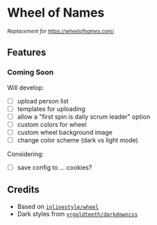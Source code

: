 # Wheel of Names

<small>*Replacement for <https://wheelofnames.com/>.*</small>

## Features

### Coming Soon

Will develop:

- [ ] upload person list
- [ ] templates for uploading
- [ ] allow a "first spin is daily scrum leader" option
- [ ] custom colors for wheel
- [ ] custom wheel background image
- [ ] change color scheme (dark vs light mode)

Considering:

- [ ] save config to ... cookies?

## Credits

- Based on [`inlinestyle/wheel`](https://github.com/inlinestyle/wheel)
- Dark styles from [`yrgoldteeth/darkdowncss`](https://github.com/yrgoldteeth/darkdowncss)
